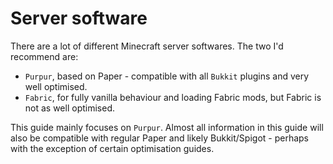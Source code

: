 # Server software

There are a lot of different Minecraft server softwares. The two I'd recommend
are:

- `Purpur`, based on Paper - compatible with all `Bukkit` plugins and very
  well optimised.
- `Fabric`, for fully vanilla behaviour and loading Fabric mods, but Fabric is
  not as well optimised.

This guide mainly focuses on `Purpur`. Almost all information in this guide will
also be compatible with regular Paper and likely Bukkit/Spigot - perhaps with
the exception of certain optimisation guides.

